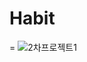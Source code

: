# Habit
=
![2차프로젝트1](https://user-images.githubusercontent.com/68888349/175476192-bd16470d-d543-4c23-91f4-c6a0d915af85.jpg)
